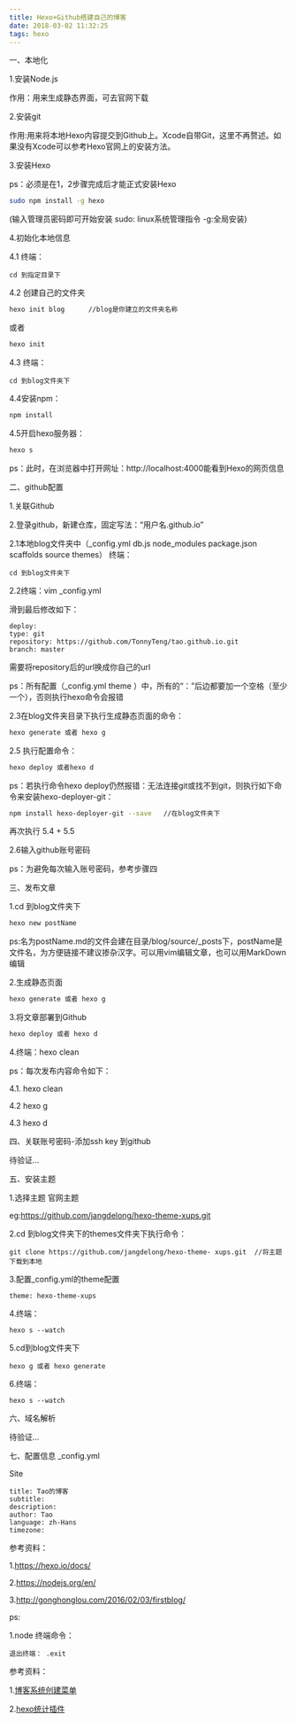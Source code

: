 ```yaml
---
title: Hexo+Github搭建自己的博客
date: 2018-03-02 11:32:25
tags: hexo
---
```


一、本地化

1.安装Node.js

作用：用来生成静态界面，可去官网下载

2.安装git

作用:用来将本地Hexo内容提交到Github上。Xcode自带Git，这里不再赘述。如果没有Xcode可以参考Hexo官网上的安装方法。

3.安装Hexo

ps：必须是在1，2步骤完成后才能正式安装Hexo

``` bash
sudo npm install -g hexo
```

(输入管理员密码即可开始安装  sudo: linux系统管理指令     -g:全局安装)

4.初始化本地信息

4.1 终端： 
	
	cd 到指定目录下

4.2 创建自己的文件夹

``` bash
hexo init blog      //blog是你建立的文件夹名称
```

或者
``` bash
hexo init
```

4.3 终端： 

	cd 到blog文件夹下

4.4安装npm：
``` bash
npm install
```
4.5开启hexo服务器：
``` bash
hexo s
```
ps：此时，在浏览器中打开网址：http://localhost:4000能看到Hexo的网页信息

二、github配置

1.关联Github

2.登录github，新建仓库，固定写法：“用户名.github.io”

2.1本地blog文件夹中（_config.yml db.js node_modules package.json scaffolds source themes）
终端：
	
	cd 到blog文件夹下

2.2终端：vim  _config.yml

滑到最后修改如下：

	deploy:
	type: git
	repository: https://github.com/TonnyTeng/tao.github.io.git
	branch: master
需要将repository后的url换成你自己的url

ps：所有配置（_config.yml  theme ）中，所有的“：”后边都要加一个空格（至少一个），否则执行hexo命令会报错

2.3在blog文件夹目录下执行生成静态页面的命令：
``` bash
hexo generate 或者 hexo g
```

2.5 执行配置命令：
``` bash
hexo deploy 或者hexo d
```
ps：若执行命令hexo deploy仍然报错：无法连接git或找不到git，则执行如下命令来安装hexo-deployer-git：
``` bash
npm install hexo-deployer-git --save   //在blog文件夹下
```
再次执行 5.4 + 5.5

2.6输入github账号密码

ps：为避免每次输入账号密码，参考步骤四


三、发布文章

1.cd 到blog文件夹下
``` bash
hexo new postName
```
ps:名为postName.md的文件会建在目录/blog/source/_posts下，postName是文件名，为方便链接不建议掺杂汉字。可以用vim编辑文章，也可以用MarkDown编辑

2.生成静态页面
``` bash
hexo generate 或者 hexo g
```
3.将文章部署到Github
``` bash
hexo deploy 或者 hexo d
```
4.终端：hexo clean

ps：每次发布内容命令如下：

4.1. hexo clean

4.2 hexo g

4.3 hexo d

四、关联账号密码-添加ssh key 到github

待验证...

五、安装主题

1.选择主题 官网主题

eg:https://github.com/jangdelong/hexo-theme-xups.git

2.cd 到blog文件夹下的themes文件夹下执行命令：

	git clone https://github.com/jangdelong/hexo-theme-	xups.git  //将主题下载到本地

3.配置_config.yml的theme配置
	
	theme: hexo-theme-xups

4.终端：
	
	hexo s --watch

5.cd到blog文件夹下

	hexo g 或者 hexo generate

6.终端：
	
	hexo s --watch

六、域名解析

待验证...

七、配置信息 _config.yml

Site

	title: Tao的博客
	subtitle:
	description:
	author: Tao
	language: zh-Hans
	timezone:
参考资料：

1.https://hexo.io/docs/

2.https://nodejs.org/en/

3.http://gonghonglou.com/2016/02/03/firstblog/

ps:

1.node 终端命令：

	退出终端： .exit
参考资料：

1.[博客系统创建菜单](https://blog.csdn.net/chwshuang/article/details/52350518)

2.[hexo统计插件](http://tengj.top/2016/03/17/hexo7count/)